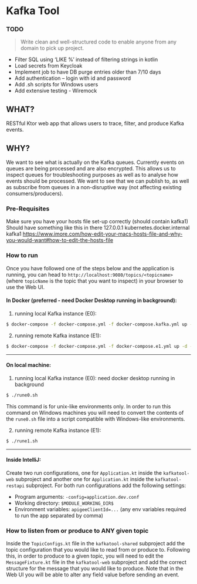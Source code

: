 # Kafka Tool

### TODO
>Write clean and well-structured code to enable anyone from any domain to pick up project.

* Filter SQL using ‘LIKE %’ instead of filtering strings in kotlin
* Load secrets from Keycloak
* Implement job to have DB purge entries older than 7/10 days
* Add authentication – login with id and password
* Add .sh scripts for Windows users
* Add extensive testing - Wiremock

## WHAT?

RESTful Ktor web app that allows users to trace, filter, and produce Kafka events. 

## WHY?

We want to see what is actually on the Kafka queues. Currently events on queues are being processed and are also encrypted.
This allows us to inspect queues for troubleshooting purposes as well as to analyse how events should be processed.
We want to see that we can publish to, as well as subscribe from queues in a non-disruptive way (not affecting existing consumers/producers).

### Pre-Requisites
Make sure you have your hosts file set-up correctly (should contain kafka1)
Should have something like this in there 
127.0.0.1 kubernetes.docker.internal kafka1 
https://www.imore.com/how-edit-your-macs-hosts-file-and-why-you-would-want#how-to-edit-the-hosts-file 

### How to run

Once you have followed one of the steps below and the application is running, you can head to
```http://localhost:9080/topics/<topicname>``` (where ```topicName``` is the topic that you want to inspect)
in your browser to use the Web UI.

#### In Docker (preferred - need Docker Desktop running in background):

1) running local Kafka instance (E0):
```bash
$ docker-compose -f docker-compose.yml -f docker-compose.kafka.yml up -d --build
```

2) running remote Kafka instance (E1):
```bash
$ docker-compose -f docker-compose.yml -f docker-compose.e1.yml up -d --build
```
---
#### On local machine:

1) running local Kafka instance (E0): need docker desktop running in background
```bash
$ ./rune0.sh
```
This command is for unix-like environments only. In order to run this command on Windows machines you will
need to convert the contents of the ```rune0.sh``` file into a script compatible with Windows-like environments.

2) running remote Kafka instance (E1): 
```bash
$ ./rune1.sh
```

---
#### Inside IntelliJ:

Create two run configurations, one for ```Application.kt``` inside the ```kafkatool-web``` subproject and another one for ```Application.kt``` inside the ```kafkatool-restapi``` subproject.
For both run configurations add the following settings:
* Program arguments: ```-config=application.dev.conf```
* Working directory: ```$MODULE_WORKING_DIR$```
* Environment variables: ```apigeeClientId=...``` (any env variables required to run the app separated by comma)

### How to listen from or produce to ANY given topic

Inside the ```TopicConfigs.kt``` file in the ```kafkatool-shared``` subproject add the topic configuration that you would like to read from or produce to.
Following this, in order to produce to a given topic, you will need to edit the ```MessageFixture.kt``` file in the ```kafkatool-web``` subproject and add the correct structure for the message that you would like to produce. Note that in the Web UI you will be able to alter any field value before sending an event.